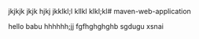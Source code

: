 jkjkjk
jkjk
hjkj
jkklkl;l
kllkl
klkl;kl# maven-web-application

hello babu
hhhhhh;jj
fgfhghghghb
sgdugu
xsnai
